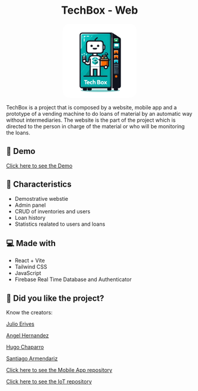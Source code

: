 <h1 align="center" id="title">TechBox - Web</h1>

<p align="center"> <img src="./assets/img/logo-1.png" width="200" style="border-radius: 20px;" alt="project-image" /> </p>

<p id="description">TechBox is a project that is composed by a website, mobile app and a prototype of a vending machine to do loans of material by an automatic way without intermediaries. The website is the part of the project which is directed to the person in charge of the material or who will be monitoring the loans.</p>

<h2>🚀 Demo</h2>

<p><a href="https://tech-box-5j1w.vercel.app/">Click here to see the Demo</a></p>

  
  
<h2>🧐 Characteristics</h2>

*   Demostrative webstie
*   Admin panel
*   CRUD of inventories and users
*   Loan history
*   Statistics realated to users and loans

  
  
<h2>💻 Made with</h2>

*   React + Vite
*   Tailwind CSS
*   JavaScript
*   Firebase Real Time Database and Authenticator

<h2>💖 Did you like the project?</h2>

<p> Know the creators:</p>
<p><a href="https://github.com/julioerives">Julio Erives<a></p> 
<p><a href="https://github.com/aahpichardo">Angel Hernandez<a></p>
<p><a href="https://github.com/Hgdv11">Hugo Chaparro<a></p>
<p><a href="https://github.com/SantiagerArmendariz">Santiago Armendariz<a></p>

<p><a href="https://github.com/Hgdv11/TechBox" target="_blank">Click here to see the Mobile App repository</a><p>
<p><a href="https://github.com/aahpichardo/techbox-microcontrolador" target="_blank">Click here to see the IoT repository</a><p>